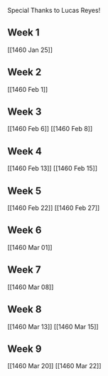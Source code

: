 Special Thanks to Lucas Reyes!
## Week 1
[[1460 Jan 25]]

## Week 2
[[1460 Feb 1]]

## Week 3
[[1460 Feb 6]]
[[1460 Feb 8]]

## Week 4
[[1460 Feb 13]]
[[1460 Feb 15]]

## Week 5
[[1460 Feb 22]]
[[1460 Feb 27]]

## Week 6
[[1460 Mar 01]]

## Week 7
[[1460 Mar 08]]

## Week 8
[[1460 Mar 13]]
[[1460 Mar 15]]

## Week 9
[[1460 Mar 20]]
[[1460 Mar 22]]
